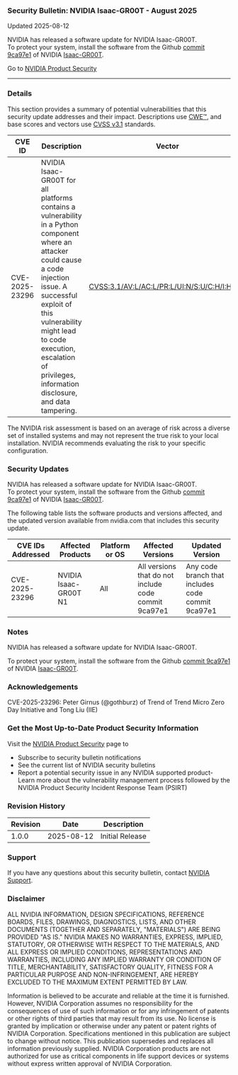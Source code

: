 ### Security Bulletin: NVIDIA Isaac-GR00T - August 2025

Updated 2025-08-12

<div>NVIDIA has released a software update for NVIDIA Isaac-GR00T.&nbsp;</div><div>To protect your system, install the software from the Github&nbsp;<a href="https://github.com/NVIDIA/Isaac-GR00T/pull/221/commits/9ca97e11d2997ba9bca92fa57af277c4b0d9b639">commit 9ca97e1</a>&nbsp;of NVIDIA <a href="https://github.com/NVIDIA/Isaac-GR00T">Isaac-GR00T</a>.</div>

Go to [NVIDIA Product Security](https://www.nvidia.com/security/)

_______________________________________________________________________________________________________________________________________________

### Details

This section provides a summary of potential vulnerabilities that this security update addresses and their impact. Descriptions use [CWE™](https://cwe.mitre.org/), and base scores and vectors use [CVSS v3.1](https://www.first.org/cvss/specification-document) standards.

| **CVE ID** | **Description** | **Vector** | **Base Score** | **Severity** | **CWE** | **Impacts** |
| ---------- | ---------------- | ---------- | -------------- | ------------ | -------- | ------------ |
| CVE-2025-23296 | NVIDIA Isaac-GR00T for all platforms contains a vulnerability in a Python component where an attacker could cause a code injection issue. A successful exploit of this vulnerability might lead to code execution, escalation of privileges, information disclosure, and data tampering. | [CVSS:3.1/AV:L/AC:L/PR:L/UI:N/S:U/C:H/I:H/A:H](https://www.first.org/cvss/calculator/3.1#CVSS:3.1/AV:L/AC:L/PR:L/UI:N/S:U/C:H/I:H/A:H) | 7.8 | HIGH | [CWE-94](https://cwe.mitre.org/data/definitions/94.html) | Code execution, escalation of privileges, information disclosure and data tampering |

The NVIDIA risk assessment is based on an average of risk across a diverse set of installed systems and may not represent the true risk to your local installation. NVIDIA recommends evaluating the risk to your specific configuration.

### Security Updates

<div>NVIDIA has released a software update for NVIDIA Isaac-GR00T.&nbsp;</div><div>To protect your system, install the software from the Github&nbsp;<a href="https://github.com/NVIDIA/Isaac-GR00T/pull/221/commits/9ca97e11d2997ba9bca92fa57af277c4b0d9b639">commit 9ca97e1</a>&nbsp;of NVIDIA&nbsp;<a href="https://github.com/NVIDIA/Isaac-GR00T">Isaac-GR00T</a>.</div>

The following table lists the software products and versions affected, and the updated version available from nvidia.com that includes this security update.

| **CVE IDs Addressed** | **Affected Products** | **Platform or OS** | **Affected Versions** | **Updated Version** |
| --------------------- | --------------------- | ----------------- | --------------------- | ------------------- |
| CVE-2025-23296 | NVIDIA Isaac-GR00T N1 | All | All versions that do not include code commit 9ca97e1 | Any code branch that includes code commit 9ca97e1 |

### Notes

NVIDIA has released a software update for NVIDIA Isaac-GR00T. <br><div>To protect your system, install the software from the Github <a href="https://github.com/NVIDIA/Isaac-GR00T/pull/221/commits/9ca97e11d2997ba9bca92fa57af277c4b0d9b639">commit 9ca97e1</a> of NVIDIA <a href="https://github.com/NVIDIA/Isaac-GR00T">Isaac-GR00T</a>.</div>


### Acknowledgements

CVE-2025-23296: Peter Girnus (@gothburz) of Trend of Trend Micro Zero Day Initiative and Tong Liu (IIE)



### Get the Most Up-to-Date Product Security Information

Visit the [NVIDIA Product Security](https://www.nvidia.com/security/) page to

- Subscribe to security bulletin notifications
- See the current list of NVIDIA security bulletins
- Report a potential security issue in any NVIDIA supported product- Learn more about the vulnerability management process followed by the NVIDIA Product Security Incident Response Team (PSIRT)
### Revision History

| **Revision** | **Date** | **Description** |
| ------------ | -------- | --------------- |
| 1.0.0 | 2025-08-12 | Initial Release |

### Support
If you have any questions about this security bulletin, contact [NVIDIA Support](https://www.nvidia.com/object/support.html).

### Disclaimer
ALL NVIDIA INFORMATION, DESIGN SPECIFICATIONS, REFERENCE BOARDS, FILES, DRAWINGS, DIAGNOSTICS, LISTS, AND OTHER DOCUMENTS (TOGETHER AND SEPARATELY, "MATERIALS") ARE BEING PROVIDED "AS IS." NVIDIA MAKES NO WARRANTIES, EXPRESS, IMPLIED, STATUTORY, OR OTHERWISE WITH RESPECT TO THE MATERIALS, AND ALL EXPRESS OR IMPLIED CONDITIONS, REPRESENTATIONS AND WARRANTIES, INCLUDING ANY IMPLIED WARRANTY OR CONDITION OF TITLE, MERCHANTABILITY, SATISFACTORY QUALITY, FITNESS FOR A PARTICULAR PURPOSE AND NON-INFRINGEMENT, ARE HEREBY EXCLUDED TO THE MAXIMUM EXTENT PERMITTED BY LAW. 

Information is believed to be accurate and reliable at the time it is furnished. However, NVIDIA Corporation assumes no responsibility for the consequences of use of such information or for any infringement of patents or other rights of third parties that may result from its use. No license is granted by implication or otherwise under any patent or patent rights of NVIDIA Corporation. Specifications mentioned in this publication are subject to change without notice. This publication supersedes and replaces all information previously supplied. NVIDIA Corporation products are not authorized for use as critical components in life support devices or systems without express written approval of NVIDIA Corporation.
